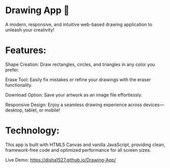 <h1>Drawing App 🎨</h1>

<p>A modern, responsive, and intuitive web-based drawing application to unleash your creativity!</p>

<h1>Features:</h1>
<p>Shape Creation: Draw rectangles, circles, and triangles in any color you prefer.</p>
<p>Erase Tool: Easily fix mistakes or refine your drawings with the eraser functionality.</p>
<p>Download Option: Save your artwork as an image file effortlessly.</p>
<p>Responsive Design: Enjoy a seamless drawing experience across devices—desktop, tablet, or mobile!</p>

<h1>Technology:</h1>

<p>This app is built with HTML5 Canvas and vanilla JavaScript, providing clean, framework-free code and optimized performance for all screen sizes.</p>

Live Demo: https://disha1527.github.io/Drawing-App/
